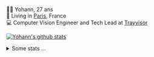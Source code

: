 <p>
  👨🏻 <bold>Yohann</bold>, 27 ans<br/>
  💼 Living in <a href="https://www.google.com/maps?q=paris">Paris</a>, France<br/>
  💻 Computer Vision Engineer and Tech Lead at <a href="https://trayvisor.com/">Trayvisor</a><br/>
</p>

<a href="https://github.com/anuraghazra/github-readme-stats"><img align="center" src="https://github-readme-stats-go94hl40s-yohann84l.vercel.app//api?username=yohann84L&show_icons=true&include_all_commits=true" alt="Yohann's github stats" /> </a>


<details>
  <summary>Some stats ...</summary><br/>
  

<!--START_SECTION:waka-->
![Code Time](http://img.shields.io/badge/Code%20Time-1%2C129%20hrs%2023%20mins-blue)

![Profile Views](http://img.shields.io/badge/Profile%20Views-0-blue)

**🐱 My GitHub Data** 

> 📦 440.8 kB Used in GitHub's Storage 
 > 
> 🏆 1,211 Contributions in the Year 2024
 > 
> 🚫 Not Opted to Hire
 > 
> 📜 26 Public Repositories 
 > 
> 🔑 21 Private Repositories 
 > 
**I'm an Early 🐤** 

```text
🌞 Morning                19495 commits       ████████░░░░░░░░░░░░░░░░░   30.67 % 
🌆 Daytime                36199 commits       ██████████████░░░░░░░░░░░   56.96 % 
🌃 Evening                7724 commits        ███░░░░░░░░░░░░░░░░░░░░░░   12.15 % 
🌙 Night                  139 commits         ░░░░░░░░░░░░░░░░░░░░░░░░░   00.22 % 
```
📅 **I'm Most Productive on Wednesday** 

```text
Monday                   11937 commits       █████░░░░░░░░░░░░░░░░░░░░   18.78 % 
Tuesday                  11873 commits       █████░░░░░░░░░░░░░░░░░░░░   18.68 % 
Wednesday                13404 commits       █████░░░░░░░░░░░░░░░░░░░░   21.09 % 
Thursday                 12710 commits       █████░░░░░░░░░░░░░░░░░░░░   20.00 % 
Friday                   12418 commits       █████░░░░░░░░░░░░░░░░░░░░   19.54 % 
Saturday                 437 commits         ░░░░░░░░░░░░░░░░░░░░░░░░░   00.69 % 
Sunday                   778 commits         ░░░░░░░░░░░░░░░░░░░░░░░░░   01.22 % 
```


📊 **This Week I Spent My Time On** 

```text
🕑︎ Time Zone: Europe/Paris

💬 Programming Languages: 
No Activity Tracked This Week

🔥 Editors: 
No Activity Tracked This Week

💻 Operating System: 
No Activity Tracked This Week
```

**I Mostly Code in Python** 

```text
Python                   29 repos            ██████████████░░░░░░░░░░░   56.86 % 
Jupyter Notebook         5 repos             ██░░░░░░░░░░░░░░░░░░░░░░░   09.80 % 
JavaScript               3 repos             █░░░░░░░░░░░░░░░░░░░░░░░░   05.88 % 
HTML                     2 repos             █░░░░░░░░░░░░░░░░░░░░░░░░   03.92 % 
Shell                    1 repo              ░░░░░░░░░░░░░░░░░░░░░░░░░   01.96 % 
```




 Last Updated on 19/10/2024 00:42:00 UTC
<!--END_SECTION:waka-->
